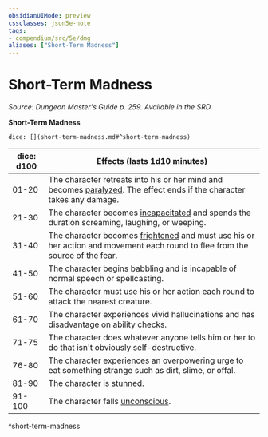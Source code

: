 ```yaml
---
obsidianUIMode: preview
cssclasses: json5e-note
tags:
- compendium/src/5e/dmg
aliases: ["Short-Term Madness"]
---
```

# Short-Term Madness
*Source: Dungeon Master's Guide p. 259. Available in the SRD.* 

**Short-Term Madness**

`dice: [](short-term-madness.md#^short-term-madness)`

| dice: d100 | Effects (lasts 1d10 minutes) |
|------------|------------------------------|
| 01-20 | The character retreats into his or her mind and becomes [paralyzed](5E2014官方资源/规则/conditions.md#paralyzed). The effect ends if the character takes any damage. |
| 21-30 | The character becomes [incapacitated](5E2014官方资源/规则/conditions.md#incapacitated) and spends the duration screaming, laughing, or weeping. |
| 31-40 | The character becomes [frightened](5E2014官方资源/规则/conditions.md#frightened) and must use his or her action and movement each round to flee from the source of the fear. |
| 41-50 | The character begins babbling and is incapable of normal speech or spellcasting. |
| 51-60 | The character must use his or her action each round to attack the nearest creature. |
| 61-70 | The character experiences vivid hallucinations and has disadvantage on ability checks. |
| 71-75 | The character does whatever anyone tells him or her to do that isn't obviously self-destructive. |
| 76-80 | The character experiences an overpowering urge to eat something strange such as dirt, slime, or offal. |
| 81-90 | The character is [stunned](5E2014官方资源/规则/conditions.md#stunned). |
| 91-100 | The character falls [unconscious](5E2014官方资源/规则/conditions.md#unconscious). |
^short-term-madness